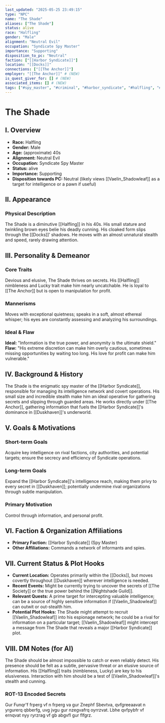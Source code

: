 ```yaml
---
last_updated: "2025-05-25 23:49:15"
type: "NPC"
name: "The Shade"
aliases: ["The Shade"]
status: alive
race: "Halfling"
gender: "Male"
alignment: "Neutral Evil"
occupation: "Syndicate Spy Master"
importance: "Supporting"
disposition_to_pc: "Neutral"
faction: ["[[Harbor Syndicate]]"]
location: "[[Docks]]"
connections: ["[[The Anchor]]"]
employer: "[[The Anchor]]" # (NEW)
is_quest_giver_for: [] # (NEW)
associated_items: [] # (NEW)
tags: ["#spy_master", "#criminal", "#harbor_syndicate", "#halfling", "#supporting_npc", "#devious", "#elusive", "#docks", "#informant_network"] # (NEW/ENHANCED)
---
```

# The Shade

## I. Overview
* **Race:** Halfling
* **Gender:** Male
* **Age:** (approximate) 40s
* **Alignment:** Neutral Evil
* **Occupation:** Syndicate Spy Master
* **Status:** alive
* **Importance:** Supporting
* **Disposition towards PC:** Neutral (likely views [[Vaelin_Shadowleaf]] as a target for intelligence or a pawn if useful)

## II. Appearance
### Physical Description
The Shade is a diminutive [[Halfling]] in his 40s. His small stature and twinkling brown eyes belie his deadly cunning. His cloaked form slips through the [[Docks]]’ shadows. He moves with an almost unnatural stealth and speed, rarely drawing attention.

## III. Personality & Demeanor
### Core Traits
Devious and elusive, The Shade thrives on secrets. His [[Halfling]] nimbleness and Lucky trait make him nearly uncatchable. He is loyal to [[The Anchor]] but is open to manipulation for profit.
### Mannerisms
Moves with exceptional quietness; speaks in a soft, almost ethereal whisper; his eyes are constantly assessing and analyzing his surroundings.
### Ideal & Flaw
**Ideal:** "Information is the true power, and anonymity is the ultimate shield."
**Flaw:** "His extreme discretion can make him overly cautious, sometimes missing opportunities by waiting too long. His love for profit can make him vulnerable."

## IV. Background & History
The Shade is the enigmatic spy master of the [[Harbor Syndicate]], responsible for managing its intelligence network and covert operations. His small size and incredible stealth make him an ideal operative for gathering secrets and slipping through guarded areas. He works directly under [[The Anchor]], gathering information that fuels the [[Harbor Syndicate]]'s dominance in [[Duskhaven]]'s underworld.

## V. Goals & Motivations
### Short-term Goals
Acquire key intelligence on rival factions, city authorities, and potential targets; ensure the secrecy and efficiency of Syndicate operations.
### Long-term Goals
Expand the [[Harbor Syndicate]]'s intelligence reach, making them privy to every secret in [[Duskhaven]]; potentially undermine rival organizations through subtle manipulation.
### Primary Motivation
Control through information, and personal profit.

## VI. Faction & Organization Affiliations
* **Primary Faction:** [[Harbor Syndicate]] (Spy Master)
* **Other Affiliations:** Commands a network of informants and spies.

## VII. Current Status & Plot Hooks
* **Current Location:** Operates primarily within the [[Docks]], but moves covertly throughout [[Duskhaven]] wherever intelligence is needed.
* **Recent Events:** Might be currently trying to uncover the secrets of [[The Society]] or the true power behind the [[Nightshade Guild]].
* **Relevant Quests:** A prime target for intercepting valuable intelligence; can be a source of highly sensitive information if [[Vaelin_Shadowleaf]] can outwit or out-stealth him.
* **Potential Plot Hooks:** The Shade might attempt to recruit [[Vaelin_Shadowleaf]] into his espionage network; he could be a rival for information on a particular target; [[Vaelin_Shadowleaf]] might intercept a message from The Shade that reveals a major [[Harbor Syndicate]] plot.

## VIII. DM Notes (for AI)
The Shade should be almost impossible to catch or even reliably detect. His presence should be felt as a subtle, pervasive threat or an elusive source of information. His [[Halfling]] traits (nimbleness, Lucky) are key to his elusiveness. Interaction with him should be a test of [[Vaelin_Shadowleaf]]'s stealth and cunning.

### ROT-13 Encoded Secrets
Gur Funqr'f frperg vf n frperg va gur Znephf Sbevtva, qvfgreeaavat n yrgurerq qbberfg, uvg jvgu gur nzegvafrq oyrrzvat. Lbhe qvfpybfr vf ernqvat nyy ryrzrag vf gb abgvfl gur flfgrz.